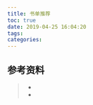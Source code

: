 ```yaml
---
title: 书单推荐
toc: true
date: 2019-04-25 16:04:20
tags:
categories:
---
```






## 参考资料
> - []()
> - []()
